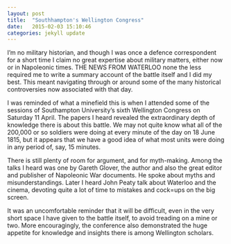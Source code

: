 ```yaml
---
layout: post
title:  "Southhampton's Wellington Congress"
date:   2015-02-03 15:10:46
categories: jekyll update
---
```

I’m no military historian, and though I was once a defence correspondent for a short time I claim no great expertise about military matters, either now or in Napoleonic times. THE NEWS FROM WATERLOO none the less required me to write a summary account of the battle itself and I did my best. This meant navigating through or around some of the many historical controversies now associated with that day.

I was reminded of what a minefield this is when I attended some of the sessions of Southampton University’s sixth Wellington Congress on Saturday 11 April. The papers I heard revealed the extraordinary depth of knowledge there is about this battle. We may not quite know what all of the 200,000 or so soldiers were doing at every minute of the day on 18 June 1815, but it appears that we have a good idea of what most units were doing in any period of, say, 15 minutes.

There is still plenty of room for argument, and for myth-making. Among the talks I heard was one by Gareth Glover, the author and also the great editor and publisher of Napoleonic War documents. He spoke about myths and misunderstandings. Later I heard John Peaty talk about Waterloo and the cinema, devoting quite a lot of time to mistakes and cock=ups on the big screen.

It was an uncomfortable reminder that it will be difficult, even in the very short space I have given to the battle itself, to avoid treading on a mine or two. More encouragingly, the conference also demonstrated the huge appetite for knowledge and insights there is among Wellington scholars.